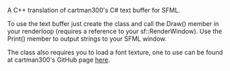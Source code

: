 A C++ translation of cartman300's C# text buffer for SFML.

To use the text buffer just create the class and call the Draw() member in your renderloop (requires a reference to your sf::RenderWindow). Use the Print() member to output strings to your SFML window.

The class also requires you to load a font texture, one to use can be found at cartman300's GitHub page <a href="https://github.com/cartman300/SFMLTextBuffer">here</a>.
